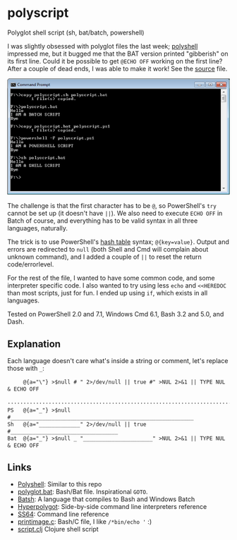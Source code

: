 # polyscript
Polyglot shell script (sh, bat/batch, powershell)

I was slightly obsessed with polyglot files the last week; [polyshell](https://github.com/llamasoft/polyshell) impressed me, but it bugged me that the BAT version printed "gibberish" on its first line. Could it be possible to get `@ECHO OFF` working on the first line? After a couple of dead ends, I was able to make it work! See the [source](polyscript.sh) file.

![Polyscript on Windows](https://github.com/tingstad/polyscript/blob/main/polyscript.png)

The challenge is that the first character has to be `@`, so PowerShell's `try` cannot be set up (it doesn't have `||`). We also need to execute `ECHO OFF` in Batch of course, and everything has to be valid syntax in all three languages, naturally.

The trick is to use PowerShell's [hash table](https://docs.microsoft.com/en-us/powershell/module/microsoft.powershell.core/about/about_hash_tables?view=powershell-5.1) syntax; `@{key=value}`. Output and errors are redirected to `null` (both Shell and Cmd will complain about unknown command), and I added a couple of `||` to reset the return code/errorlevel.

For the rest of the file, I wanted to have some common code, and some interpreter specific code. I also wanted to try using less `echo` and `<<HEREDOC` than most scripts, just for fun. I ended up using `if`, which exists in all languages.

Tested on PowerShell 2.0 and 7.1, Windows Cmd 6.1, Bash 3.2 and 5.0, and Dash.

## Explanation

Each language doesn't care what's inside a string or comment, let's replace those with `_`:

```
     @{a="\"} >$null # " 2>/dev/null || true #" >NUL 2>&1 || TYPE NUL & ECHO OFF
     ···········································································
PS   @{a="_"} >$null #__________________________________________________________
Sh   @{a="_____________" 2>/dev/null || true #__________________________________
Bat  @{a="_"} >$null _ "______________________" >NUL 2>&1 || TYPE NUL & ECHO OFF

```

## Links

* [Polyshell](https://github.com/llamasoft/polyshell): Similar to this repo
* [polyglot.bat](https://gist.github.com/prail/24acc95908e581722c0e9df5795180f6): Bash/Bat file. Inspirational `GOTO`.
* [Batsh](https://github.com/batsh-dev-team/Batsh): A language that compiles to Bash and Windows Batch
* [Hyperpolygot](https://hyperpolyglot.org/shell): Side-by-side command line interpreters reference
* [SS64](https://ss64.com/): Command line reference
* [printimage.c](https://gist.github.com/jart/7428b2b955dfd6eff7b6d31e00414508): Bash/C file, I like `/*bin/echo '` :)
* [script.clj](https://gist.github.com/ericnormand/6bb4562c4bc578ef223182e3bb1e72c5) Clojure shell script
